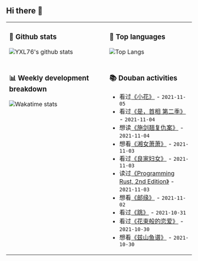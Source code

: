 ## Hi there 👋

<table>
<tr>
<td valign="top" width="54%">

### 🔭 Github stats

![YXL76's github stats](https://github-readme-stats.yxl76.vercel.app/api?username=YXL76&count_private=true&show_icons=true&include_all_commits=true&theme=prussian&line_height=28&disable_animations=true)

</td>

<td valign="top" width="46%">

### 🌱 Top languages

![Top Langs](https://github-readme-stats.yxl76.vercel.app/api/top-langs/?username=YXL76&layout=compact&theme=prussian&langs_count=8&hide=HTML,CSS,SCSS)

</td>
</tr>
<tr>
<td valign="top" width="54%">

### 📊 Weekly development breakdown

![Wakatime stats](https://github-readme-stats.yxl76.vercel.app/api/wakatime?username=YXL76&layout=compact&theme=prussian)


</td>
<td valign="top" width="46%">

### 📚 Douban activities

- 看过[《小花》](http://movie.douban.com/subject/1309226/) - `2021-11-05`
- 看过[《是，首相  第二季》](http://movie.douban.com/subject/5359940/) - `2021-11-04`
- 想读[《施剑翘复仇案》](https://book.douban.com/subject/35603043/) - `2021-11-04`
- 想看[《湘女萧萧》](http://movie.douban.com/subject/1434275/) - `2021-11-03`
- 看过[《良家妇女》](http://movie.douban.com/subject/1304379/) - `2021-11-03`
- 读过[《Programming Rust, 2nd Edition》](https://book.douban.com/subject/34973905/) - `2021-11-03`
- 想看[《邮缘》](http://movie.douban.com/subject/1937844/) - `2021-11-02`
- 看过[《跳》](http://movie.douban.com/subject/1419482/) - `2021-10-31`
- 看过[《花束般的恋爱》](http://movie.douban.com/subject/34874432/) - `2021-10-30`
- 想看[《兹山鱼谱》](http://movie.douban.com/subject/30409439/) - `2021-10-30`

</td>
</tr>
</table>

<!--
**YXL76/YXL76** is a ✨ _special_ ✨ repository because its `README.md` (this file) appears on your GitHub profile.

Here are some ideas to get you started:

- 🔭 I’m currently working on ...
- 🌱 I’m currently learning ...
- 👯 I’m looking to collaborate on ...
- 🤔 I’m looking for help with ...
- 💬 Ask me about ...
- 📫 How to reach me: ...
- 😄 Pronouns: ...
- ⚡ Fun fact: ...
-->
